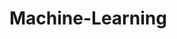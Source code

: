 # Machine-Learning
         
  
                    
                      
                                 
               
   
   
